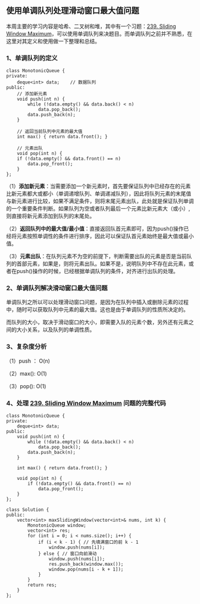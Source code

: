 ## 使用单调队列处理滑动窗口最大值问题

本周主要的学习内容是哈希、二叉树和堆，其中有一个习题：[239. Sliding Window Maximum](https://leetcode-cn.com/problems/sliding-window-maximum/)，可以使用单调队列来决题目。而单调队列之前并不熟悉，在这里对其定义和使用做一下整理和总结。

### 1、单调队列的定义

    class MonotonicQueue {
    private:
        deque<int> data;	// 数据队列
    public:
    	// 添加新元素
        void push(int n) {
            while (!data.empty() && data.back() < n)
                data.pop_back();
            data.push_back(n);
        }
        
    	// 返回当前队列中元素的最大值
    	int max() { return data.front(); }
    	
    	// 元素出队
    	void pop(int n) {
        if (!data.empty() && data.front() == n)
            data.pop_front();
    	}
    };
（1）**添加新元素**：当需要添加一个新元素时，首先要保证队列中已经存在的元素比新元素都大或都小（单调递增队列、单调递减队列），因此将队列元素的末尾值与新元素进行比较，如果不满足条件，则将末尾元素出队，此处就是保证队列单调的一个重要条件判断。如果队列为空或者队列最后一个元素比新元素大（或小）, 则直接将新元素添加到队列的末尾处。

（2）**返回队列中的最大值/最小值**：直接返回队首元素即可，因为push()操作已经将元素按照单调性的条件进行排序，因此可以保证队首元素始终是最大值或最小值。

（3）**元素出队**：在队列元素不为空的前提下，判断需要出队的元素是否是当前队列的首部元素，如果是，则将元素出队。如果不是，说明队列中不存在此元素，或者在push()操作的时候，已经根据单调队列的条件，对齐进行出队的处理。

### 2、单调队列解决滑动窗口最大值问题

单调队列之所以可以处理滑动窗口问题，是因为在队列中插入或删除元素的过程中，随时可以获取队列中元素的最大值。这也是由于单调队列的性质所决定的。

而队列的大小，取决于滑动窗口的大小，即需要入队的元素个数，另外还有元素之间的大小关系，以及队列的单调性质。

### 3、复杂度分析

（1）push ： O(n)

（2）max():    O(1)

（3）pop():     O(1)

### 4、处理 [239. Sliding Window Maximum](https://leetcode-cn.com/problems/sliding-window-maximum/) 问题的完整代码

    class MonotonicQueue {
    private:
        deque<int> data;
    public:
        void push(int n) {
            while (!data.empty() && data.back() < n) 
                data.pop_back();
            data.push_back(n);
        }
        
    	int max() { return data.front(); }
    
    	void pop(int n) {
        	if (!data.empty() && data.front() == n)
            	data.pop_front();
    	}
    };
    
    class Solution {
    public:
        vector<int> maxSlidingWindow(vector<int>& nums, int k) {
            MonotonicQueue window;
            vector<int> res;
            for (int i = 0; i < nums.size(); i++) {
                if (i < k - 1) { // 先填满窗口的前 k - 1
                    window.push(nums[i]);
                } else { // 窗口向前滑动
                    window.push(nums[i]);
                    res.push_back(window.max());
                    window.pop(nums[i - k + 1]);
                }
            }
            return res;
        }
    };




































